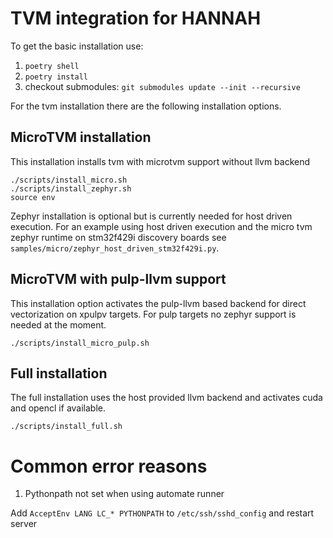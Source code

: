 # TVM integration for HANNAH

To get the basic installation use:

1. `poetry shell`
2. `poetry install`
3. checkout submodules: `git submodules update --init --recursive`

For the tvm installation there are the following installation options.

## MicroTVM installation

This installation installs tvm with microtvm support without llvm backend

```
./scripts/install_micro.sh
./scripts/install_zephyr.sh
source env
```

Zephyr installation is optional but is currently needed for host driven execution.
For an example using host driven execution and the micro tvm zephyr runtime on stm32f429i discovery boards
see `samples/micro/zephyr_host_driven_stm32f429i.py`.

## MicroTVM with pulp-llvm support

This installation option activates the pulp-llvm based backend for direct vectorization on xpulpv targets.
For pulp targets no zephyr support is needed at the moment.

```
./scripts/install_micro_pulp.sh
```

## Full installation

The full installation uses the host provided llvm backend and activates cuda and opencl if available.

```
./scripts/install_full.sh
```


# Common error reasons

1. Pythonpath not set when using automate runner

  Add `AcceptEnv LANG LC_* PYTHONPATH` to `/etc/ssh/sshd_config` and restart server
